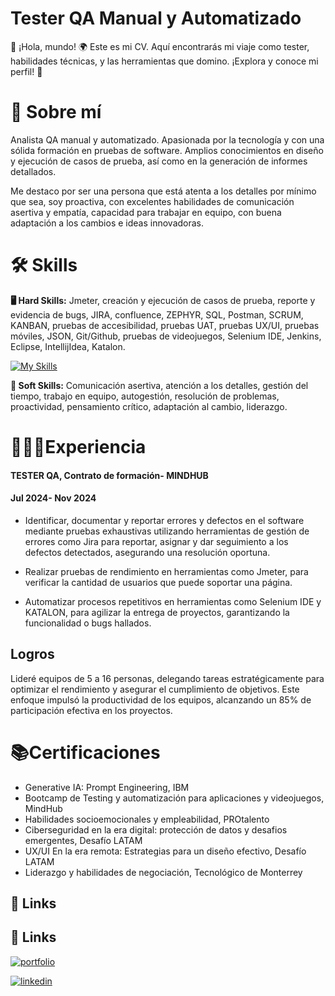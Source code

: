 # Tester QA Manual y Automatizado
👋 ¡Hola, mundo! 🌍 Este es mi CV. Aquí encontrarás mi viaje como tester, habilidades técnicas, 
y las herramientas que domino. ¡Explora y conoce mi perfil! 🚀



# 🚀 Sobre mí 
Analista QA manual y automatizado. Apasionada por la tecnología y con una sólida formación en pruebas de software.
Amplios conocimientos en diseño y ejecución de casos de prueba, así como en la generación de informes detallados. 

Me destaco por ser una persona que está atenta a los detalles por mínimo que sea, soy proactiva, 
con excelentes habilidades de comunicación asertiva y empatía, capacidad para trabajar en equipo, 
con buena adaptación a los cambios e ideas innovadoras.


# 🛠 Skills 

**🖥️ Hard Skills:**  Jmeter, creación y ejecución de casos de prueba, reporte y evidencia de bugs, JIRA, confluence, 
ZEPHYR, SQL, Postman, SCRUM, KANBAN, pruebas de accesibilidad, pruebas UAT, pruebas UX/UI, pruebas móviles, JSON, Git/Github, 
pruebas de videojuegos, Selenium IDE, Jenkins, Eclipse, IntellijIdea, Katalon.


[![My Skills](https://skillicons.dev/icons?i=js,java,selenium,git,cloudflare,python,eclipse,idea,jenkins,postman)](https://skillicons.dev)


**🧠 Soft Skills:** Comunicación asertiva, atención a los detalles, gestión del tiempo, trabajo en equipo, autogestión, 
resolución de problemas, proactividad, pensamiento crítico, adaptación al cambio, liderazgo.


# 👩🏻‍💻Experiencia
#### TESTER QA, Contrato de formación- MINDHUB
#### Jul 2024- Nov 2024

- Identificar, documentar y reportar errores y defectos en el software mediante pruebas exhaustivas utilizando herramientas de
  gestión de errores como Jira para reportar, asignar y dar seguimiento a los defectos detectados, asegurando una resolución oportuna.
  
- Realizar pruebas de rendimiento en herramientas como Jmeter, para verificar la cantidad de usuarios  que puede soportar una página.
  
- Automatizar procesos repetitivos en herramientas como Selenium IDE y KATALON, para agilizar la entrega de proyectos,
  garantizando la funcionalidad o  bugs hallados.
  
## Logros
Lideré equipos de 5 a 16 personas, delegando tareas estratégicamente para optimizar el rendimiento y asegurar el cumplimiento de objetivos. 
Este enfoque impulsó la productividad de los equipos, alcanzando un 85% de participación efectiva en los proyectos.


# 📚Certificaciones
- Generative IA: Prompt Engineering, IBM
- Bootcamp de Testing y automatización para aplicaciones y videojuegos, MindHub
- Habilidades socioemocionales y empleabilidad, PROtalento
- Ciberseguridad en la era digital: protección de datos y desafios emergentes, Desafío LATAM
- UX/UI En la era remota: Estrategias para un diseño efectivo, Desafío LATAM
- Liderazgo y habilidades de negociación, Tecnológico de Monterrey 


## 🔗 Links

## 🔗 Links
[![portfolio](https://img.shields.io/badge/my_insignia-000?style=for-the-badge&logo=ko-fi&logoColor=white)](https://www.acreditta.com/credential/2d47b01d-663f-4418-94ba-47a201cbcb23)

[![linkedin](https://img.shields.io/badge/linkedin-0A66C2?style=for-the-badge&logo=linkedin&logoColor=white)](https://www.linkedin.com/in/wilyajani-altuve/)


